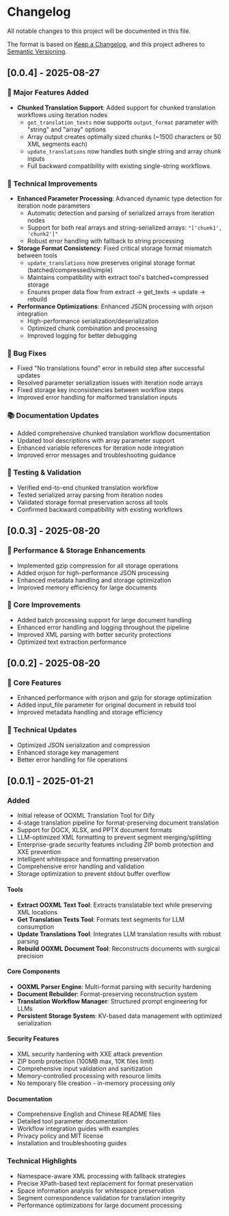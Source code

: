 # Changelog

All notable changes to this project will be documented in this file.

The format is based on [Keep a Changelog](https://keepachangelog.com/en/1.0.0/),
and this project adheres to [Semantic Versioning](https://semver.org/spec/v2.0.0.html).

## [0.0.4] - 2025-08-27

### 🎉 Major Features Added
- **Chunked Translation Support**: Added support for chunked translation workflows using iteration nodes
  - `get_translation_texts` now supports `output_format` parameter with "string" and "array" options
  - Array output creates optimally sized chunks (~1500 characters or 50 XML segments each)
  - `update_translations` now handles both single string and array chunk inputs
  - Full backward compatibility with existing single-string workflows

### 🔧 Technical Improvements
- **Enhanced Parameter Processing**: Advanced dynamic type detection for iteration node parameters
  - Automatic detection and parsing of serialized arrays from iteration nodes
  - Support for both real arrays and string-serialized arrays: `"['chunk1', 'chunk2']"`
  - Robust error handling with fallback to string processing
- **Storage Format Consistency**: Fixed critical storage format mismatch between tools
  - `update_translations` now preserves original storage format (batched/compressed/simple)
  - Maintains compatibility with extract tool's batched+compressed storage
  - Ensures proper data flow from extract → get_texts → update → rebuild
- **Performance Optimizations**: Enhanced JSON processing with orjson integration
  - High-performance serialization/deserialization
  - Optimized chunk combination and processing
  - Improved logging for better debugging

### 🐛 Bug Fixes
- Fixed "No translations found" error in rebuild step after successful updates
- Resolved parameter serialization issues with iteration node arrays
- Fixed storage key inconsistencies between workflow steps
- Improved error handling for malformed translation inputs

### 📚 Documentation Updates
- Added comprehensive chunked translation workflow documentation
- Updated tool descriptions with array parameter support
- Enhanced variable references for iteration node integration
- Improved error messages and troubleshooting guidance

### 🧪 Testing & Validation
- Verified end-to-end chunked translation workflow
- Tested serialized array parsing from iteration nodes
- Validated storage format preservation across all tools
- Confirmed backward compatibility with existing workflows

## [0.0.3] - 2025-08-20

### 🚀 Performance & Storage Enhancements
- Implemented gzip compression for all storage operations
- Added orjson for high-performance JSON processing
- Enhanced metadata handling and storage optimization
- Improved memory efficiency for large documents

### 🔧 Core Improvements
- Added batch processing support for large document handling
- Enhanced error handling and logging throughout the pipeline
- Improved XML parsing with better security protections
- Optimized text extraction performance

## [0.0.2] - 2025-08-20

### 🎯 Core Features
- Enhanced performance with orjson and gzip for storage optimization
- Added input_file parameter for original document in rebuild tool
- Improved metadata handling and storage efficiency

### 🔧 Technical Updates
- Optimized JSON serialization and compression
- Enhanced storage key management
- Better error handling for file operations

## [0.0.1] - 2025-01-21

### Added
- Initial release of OOXML Translation Tool for Dify
- 4-stage translation pipeline for format-preserving document translation
- Support for DOCX, XLSX, and PPTX document formats
- LLM-optimized XML formatting to prevent segment merging/splitting
- Enterprise-grade security features including ZIP bomb protection and XXE prevention
- Intelligent whitespace and formatting preservation
- Comprehensive error handling and validation
- Storage optimization to prevent stdout buffer overflow

#### Tools
- **Extract OOXML Text Tool**: Extracts translatable text while preserving XML locations
- **Get Translation Texts Tool**: Formats text segments for LLM consumption
- **Update Translations Tool**: Integrates LLM translation results with robust parsing
- **Rebuild OOXML Document Tool**: Reconstructs documents with surgical precision

#### Core Components
- **OOXML Parser Engine**: Multi-format parsing with security hardening
- **Document Rebuilder**: Format-preserving reconstruction system
- **Translation Workflow Manager**: Structured prompt engineering for LLMs
- **Persistent Storage System**: KV-based data management with optimized serialization

#### Security Features
- XML security hardening with XXE attack prevention
- ZIP bomb protection (100MB max, 10K files limit)
- Comprehensive input validation and sanitization
- Memory-controlled processing with resource limits
- No temporary file creation - in-memory processing only

#### Documentation
- Comprehensive English and Chinese README files
- Detailed tool parameter documentation
- Workflow integration guides with examples
- Privacy policy and MIT license
- Installation and troubleshooting guides

### Technical Highlights
- Namespace-aware XML processing with fallback strategies
- Precise XPath-based text replacement for format preservation
- Space information analysis for whitespace preservation
- Segment correspondence validation for translation integrity
- Performance optimizations for large document processing